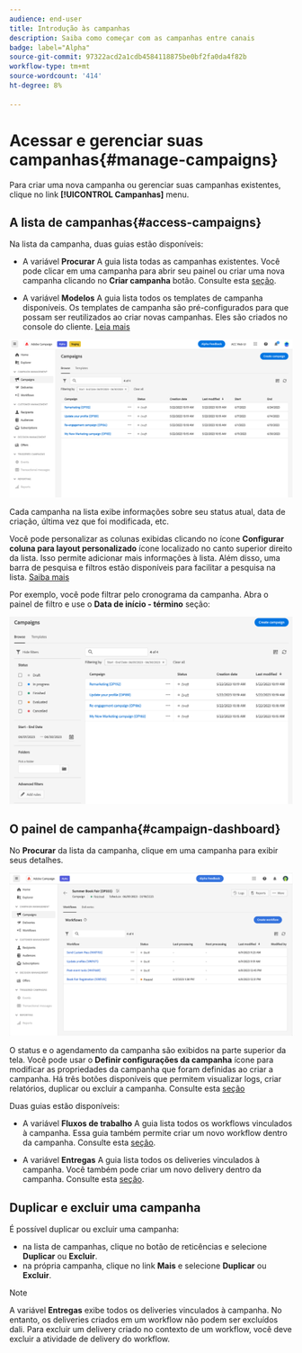```yaml
---
audience: end-user
title: Introdução às campanhas
description: Saiba como começar com as campanhas entre canais
badge: label="Alpha"
source-git-commit: 97322acd2a1cdb4584118875be0bf2fa0da4f82b
workflow-type: tm+mt
source-wordcount: '414'
ht-degree: 8%

---
```



# Acessar e gerenciar suas campanhas{#manage-campaigns}

Para criar uma nova campanha ou gerenciar suas campanhas existentes, clique no link **[!UICONTROL Campanhas]** menu.

## A lista de campanhas{#access-campaigns}

Na lista da campanha, duas guias estão disponíveis:

* A variável **Procurar** A guia lista todas as campanhas existentes. Você pode clicar em uma campanha para abrir seu painel ou criar uma nova campanha clicando no **Criar campanha** botão. Consulte esta [seção](create-campaigns.md#create-campaigns).

* A variável **Modelos** A guia lista todos os templates de campanha disponíveis. Os templates de campanha são pré-configurados para que possam ser reutilizados ao criar novas campanhas. Eles são criados no console do cliente. [Leia mais](https://experienceleague.adobe.com/docs/campaign/automation/campaign-orchestration/marketing-campaign-templates.html?lang=pt-BR)

![Lista de campanhas](assets/campaign-list.png)

Cada campanha na lista exibe informações sobre seu status atual, data de criação, última vez que foi modificada, etc.

Você pode personalizar as colunas exibidas clicando no ícone **Configurar coluna para layout personalizado** ícone localizado no canto superior direito da lista. Isso permite adicionar mais informações à lista. Além disso, uma barra de pesquisa e filtros estão disponíveis para facilitar a pesquisa na lista. [Saiba mais](../get-started/user-interface.md#list-screens)

Por exemplo, você pode filtrar pelo cronograma da campanha. Abra o painel de filtro e use o **Data de início - término** seção:

![Filtro de campanha](assets/campaign-filter-on-dates.png)

## O painel de campanha{#campaign-dashboard}

No **Procurar** da lista da campanha, clique em uma campanha para exibir seus detalhes.

![Painel de campanha](assets/campaign-dashboard.png)

O status e o agendamento da campanha são exibidos na parte superior da tela. Você pode usar o **Definir configurações da campanha** ícone para modificar as propriedades da campanha que foram definidas ao criar a campanha. Há três botões disponíveis que permitem visualizar logs, criar relatórios, duplicar ou excluir a campanha. Consulte esta [seção](create-campaigns.md#create-campaigns)

Duas guias estão disponíveis:

* A variável **Fluxos de trabalho** A guia lista todos os workflows vinculados à campanha. Essa guia também permite criar um novo workflow dentro da campanha. Consulte esta [seção](create-campaigns.md#create-campaigns).

* A variável **Entregas** A guia lista todos os deliveries vinculados à campanha. Você também pode criar um novo delivery dentro da campanha. Consulte esta [seção](create-campaigns.md#create-campaigns).

## Duplicar e excluir uma campanha

É possível duplicar ou excluir uma campanha:

* na lista de campanhas, clique no botão de reticências e selecione **Duplicar** ou **Excluir**.
* na própria campanha, clique no link **Mais** e selecione **Duplicar** ou **Excluir**.

>[!NOTE]
>
>A variável **Entregas** exibe todos os deliveries vinculados à campanha. No entanto, os deliveries criados em um workflow não podem ser excluídos dali. Para excluir um delivery criado no contexto de um workflow, você deve excluir a atividade de delivery do workflow.
